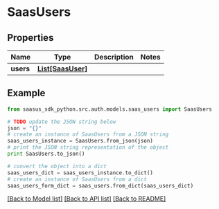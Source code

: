 # SaasUsers


## Properties
Name | Type | Description | Notes
------------ | ------------- | ------------- | -------------
**users** | [**List[SaasUser]**](SaasUser.md) |  | 

## Example

```python
from saasus_sdk_python.src.auth.models.saas_users import SaasUsers

# TODO update the JSON string below
json = "{}"
# create an instance of SaasUsers from a JSON string
saas_users_instance = SaasUsers.from_json(json)
# print the JSON string representation of the object
print SaasUsers.to_json()

# convert the object into a dict
saas_users_dict = saas_users_instance.to_dict()
# create an instance of SaasUsers from a dict
saas_users_form_dict = saas_users.from_dict(saas_users_dict)
```
[[Back to Model list]](../README.md#documentation-for-models) [[Back to API list]](../README.md#documentation-for-api-endpoints) [[Back to README]](../README.md)


